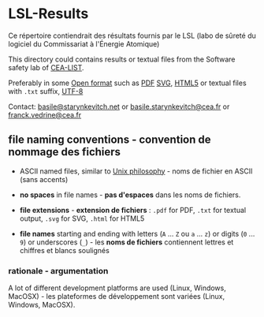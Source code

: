 # LSL-Results

Ce répertoire contiendrait des résultats fournis par le LSL (labo de sûreté du logiciel du Commissariat à l'Énergie Atomique)

This directory could contains results or textual files from the
Software safety lab of [CEA-LIST](http://www-list.cea.fr/).

Preferably in some [Open
format](https://en.wikipedia.org/wiki/Open_format) such as
[PDF](https://en.wikipedia.org/wiki/PDF)
[SVG](https://en.wikipedia.org/wiki/Scalable_Vector_Graphics),
[HTML5](https://en.wikipedia.org/wiki/HTML5) or textual files with
`.txt` suffix, [UTF-8](https://en.wikipedia.org/wiki/UTF-8)

Contact: <basile@starynkevitch.net> or <basile.starynkevitch@cea.fr>
or <franck.vedrine@cea.fr>

## file naming conventions - convention de nommage des fichiers

* ASCII named files, similar to [Unix philosophy](https://en.wikipedia.org/wiki/Unix_philosophy) - noms de fichier en ASCII (sans accents)

* **no spaces** in file names - **pas d'espaces** dans les noms de fichiers.

* **file extensions** - **extension de fichiers** : `.pdf` for PDF, `.txt` for textual output, `.svg`
  for SVG, `.html` for HTML5
  
* **file names** starting and ending with letters (`A` ... `Z` ou `a`
  ... `z`) or digits (`0` ... `9`) or underscores (`_`) - les **noms de
  fichiers** contiennent lettres et chiffres et blancs soulignés
  
### rationale - argumentation

A lot of different development platforms are used (Linux, Windows,
MacOSX) - les plateformes de développement sont variées (Linux,
Windows, MacOSX).
